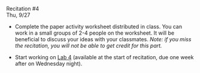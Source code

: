 
<div class="recitation">
<div class="column_date">
<p markdown="block">
Recitation #4 <br>
Thu, 9/27
</p>
</div>

<div class="column_recitation">
<p markdown="block">



- Complete the paper activity worksheet distributed in class. You can work in a
small groups of 2-4 people on the worksheet. It will be beneficial to discuss
your ideas with your classmates. _Note: if you miss the recitation, you will not be
able to get credit for this part._

- Start working on
[Lab 4](https://drive.google.com/drive/folders/1FfMo6V5csKctAMGbj2Lblx_3D8RxSXm5?usp=sharing)
(available at the start of recitation, due one week after on Wednesday night).




</p>
</div>

</div>

